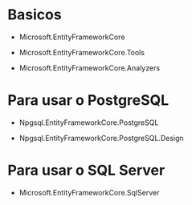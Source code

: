 # Basicos

- Microsoft.EntityFrameworkCore

- Microsoft.EntityFrameworkCore.Tools

- Microsoft.EntityFrameworkCore.Analyzers


# Para usar o PostgreSQL

- Npgsql.EntityFrameworkCore.PostgreSQL

- Npgsql.EntityFrameworkCore.PostgreSQL.Design


# Para usar o SQL Server

- Microsoft.EntityFrameworkCore.SqlServer